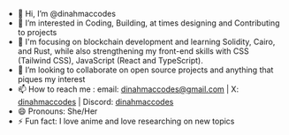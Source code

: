 - 👋 Hi, I’m @dinahmaccodes
- 👀 I’m interested in Coding, Building, at times designing and Contributing to projects
- 🌱 I'm focusing on blockchain development and learning Solidity, Cairo, and Rust, while also strengthening my front-end skills with CSS (Tailwind CSS), JavaScript (React and TypeScript).
- 💞️ I’m looking to collaborate on open source projects and anything that piques my interest
- 📫 How to reach me : email: dinahmaccodes@gmail.com | X: [dinahmaccodes](https://x.com/dinahmaccodes) | Discord: [dinahmaccodes](https://discordapp.com/users/dinahmaccodes)
- 😄 Pronouns: She/Her
- ⚡ Fun fact: I love anime and love researching on new topics 

<!---
dinahmaccodes/dinahmaccodes is a ✨ special ✨ repository because its `README.md` (this file) appears on your GitHub profile.
You can click the Preview link to take a look at your changes.
--->
